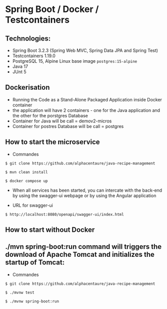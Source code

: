 # Spring Boot / Docker / Testcontainers
## Technologies:
* Spring Boot 3.2.3 (Spring Web MVC, Spring Data JPA and Spring Test)
* Testcontainers 1.19.0
* PostgreSQL 15, Alpine Linux base image `postgres:15-alpine`
* Java 17
* JUnt 5

## Dockerisation
* Running the Code as a Stand-Alone Packaged Application inside Docker container
* the application will have 2 containers - one for the Java application and the other for the porstgres Database
* Container for Java will be call = demov2-micros
* Container for postres Database will be call  = postgres
## How to start the microservice

* Commandes 
```
$ git clone https://github.com/alphacentaure/java-recipe-management

$ mvn clean install

$ docker compose up
```
* When all services has been started, you can intercate with the back-end by using the swagger-ui webpage or by using the Angular application

*  URL for swagger-ui
```
$ http://localhost:8080/openapi/swagger-ui/index.html
```
## ##################

## How to start without Docker
## ./mvn spring-boot:run command will triggers the download of Apache Tomcat and initializes the startup of Tomcat:

* Commandes 
```
$ git clone https://github.com/alphacentaure/java-recipe-management

$ ./mvnw test

$ ./mvnw spring-boot:run
```